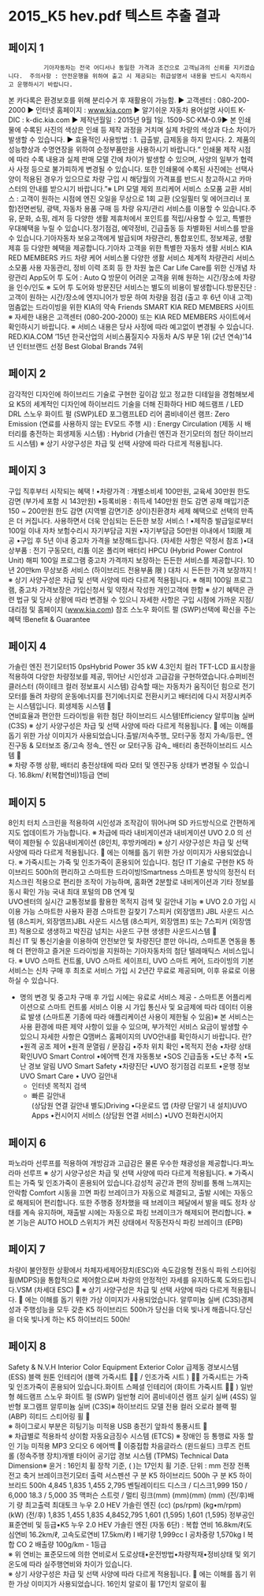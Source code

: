 # 2015_K5 hev.pdf 텍스트 추출 결과

## 페이지 1

              기아자동차는 전국 어디서나 동일한 가격과 조건으로 고객님과의 신뢰를 지키겠습니다.  주의사항 : 안전운행을 위하여 출고 시 제공되는 취급설명서 내용을 반드시 숙지하시고 운행하시기 바랍니다.
  본 카다록은 환경보호를 위해 분리수거 후 재활용이 가능함.
  ▶ 고객센터 : 080-200-2000
  ▶ 인터넷 홈페이지 : www.kia.com                  ▶ 알기쉬운 자동차 용어설명 사이트 K-DIC : k-dic.kia.com  ▶ 제작년월일 : 2015년 9월 1일.   1509-SC·KM-0.9▶ 본 인쇄물에 수록된 사진의 색상은 인쇄 등 제작 과정을 거치며 실제 차량의 색상과 다소 차이가 발생할 수 있습니다.
▶ 효율적인 사용방법 : 1. 급출발, 급제동을 하지 맙시다.  2. 제품의 성능향상과 수명연장을 위하여 순정부품만을 사용하시기 바랍니다.“  인쇄물 제작 시점에 따라 수록 내용과 실제 판매 모델 간에 차이가 발생할 수 있으며, 사양의 일부가 협력사 사정 등으로 불가피하게 변경될 수 있습니다. 
또한 인쇄물에 수록된 사진에는 선택사양이 적용된 경우가 있으므로 차량 구입 시 해당월의 가격표를 반드시 참고하시고 카마스터의 안내를 받으시기 바랍니다.”※ LPI 모델 제외 프리케어 서비스 
소모품 교환 서비스  : 
고객이 원하는 시점에 엔진 
오일을 무상으로 1회 교환
(오일필터 및 에어크리너 포함)전면썬팅, 광택, 자동차 용품 
구매 등 차량 유지/관리 
서비스를 이용할 수 있습니다.주유, 문화, 쇼핑, 레저 등 다양한 
생활 제휴처에서 포인트를 
적립/사용할 수 있고, 특별한 
우대혜택을 누릴 수 있습니다.정기점검, 예약정비, 긴급출동 등 차별화된 서비스를 
받을 수 있습니다.기아자동차 보유고객에게 
발급되며 차량관리, 통합포인트, 
정보제공, 생활제휴 등 다양한 
혜택을 제공합니다.기아차 고객을 위한 특별한 자동차 생활 서비스 
KIA RED MEMBERS 카드 차량 케어 서비스몰 다양한 생활 서비스 체계적 차량관리 서비스
소모품 사용 자동관리, 정비
이력 조회 등 한 차원 높은 
Car Life Care를 위한 신개념 
차량관리 App도어 투 도어 : Auto Q 방문이 
어려운 고객을 위해 원하는 
시간/장소에 차량을 인수/인도
※ 도어 투 도어와 방문진단 서비스는 별도의 비용이 발생합니다.방문진단  : 고객이 원하는 
시간/장소에 엔지니어가 방문 
하여 차량을 점검 
(출고 후 6년 이내 고객)멈춤없는 드라이빙을 위한 KIA의 약속 
Friends SMART
KIA RED MEMBERS 사이트 ※ 자세한 내용은 고객센터 (080-200-2000) 또는 KIA RED MEMBERS 사이트에서 확인하시기 바랍니다. ※ 서비스 내용은 당사 사정에 따라 예고없이 변경될 수 있습니다. RED.KIA.COM
 ’15년 한국산업의 서비스품질지수
자동차 A/S 부문 1위 (2년 연속)'14년 인터브랜드 선정
Best Global Brands 74위


## 페이지 2

감각적인 디자인에 하이브리드 기술로 구현한 
깊이감 있고 정교한 디테일을 경험해보세요 K5의 세계적인 디자인에 하이브리드 기술을 더해 진화하다 
HID 헤드램프 / LED DRL
스노우 화이트 펄 (SWP)LED 포그램프LED 리어 콤비네이션 램프: Zero Emission  (연료를 사용하지 않는 EV모드 주행 시)
: Energy Circulation  (제동 시 배터리를 충전하는 회생제동 시스템)
: Hybrid  (가솔린 엔진과 전기모터의 첨단 하이브리드 시스템)
※ 상기 사양구성은 차급 및 선택 사양에 따라 다르게 적용됩니다. 

## 페이지 3

구입 직후부터 시작되는 혜택 !
•차량가격 : 개별소비세 100만원, 교육세 30만원 한도 감면 
                       (부가세 포함 시 143만원)
•등록비용 : 취득세 140만원 한도 감면                         공채 매입기준 150 ~ 200만원 한도 감면 
(지역별 감면기준 상이)친환경차 세제 혜택으로 선택의 만족은 더 커집니다.
사용하면서 더욱 안심되는 든든한 보장 서비스 !
•제작증 발급일로부터 100일 이내 자차 보험수리시 자기부담금 지원
•자기부담금 50만원 이내에서 1회限 제공
•구입 후 5년 이내 중고차 가격을 보장해드립니다. (자세한 사항은 약정서 참조 )•대상부품 : 전기 구동모터, 리튬 이온 폴리머 배터리
                       HPCU (Hybrid Power Control Unit) 해피 100일 프로그램
중고차 가격까지 보장하는 든든한 서비스를 제공합니다. 10년 20만km 무상보증 서비스  (하이브리드 전용부품 限 )
대차 시 든든한 가격 보장까지 !
※ 상기 사양구성은 차급 및 선택 사양에 따라 다르게 적용됩니다. ※ 해피 100일 프로그램, 중고차 가격보장은 가입신청서 및 약정서 작성한 개인고객에 한함
※ 상기 혜택은 관련 법규 및 당사 상황에 따라 변경될 수 있으니 자세한 사항은     구입 시점에 가까운 지점/대리점 및 홈페이지 (www.kia.com) 참조
스노우 화이트 펄 (SWP)선택에 확신을 주는 혜택 !Benefit & Guarantee

## 페이지 4

가솔린 엔진
전기모터15 0psHybrid Power
35 kW
4.3인치 컬러 TFT-LCD 표시창을 적용하여 다양한 차량정보를 제공,
뛰어난 시인성과 고급감을 구현하였습니다.슈퍼비전 클러스터 (하이테크 컬러 정보표시 시스템) 
감속할 때는 자동차가 움직이던 힘으로 
전기모터를 돌려 차량의 운동에너지를 전기에너지로 전환시키고 배터리에 다시 저장시켜주는 시스템입니다. 회생제동 시스템    
연비효율과 편안한 드라이빙을 위한
                                첨단 하이브리드 시스템!Efficiency
알루미늄 실버 (C3S)
※ 상기 사양구성은 차급 및 선택 사양에 따라 다르게 적용됩니다.   에는 이해를 돕기 위한 가상 이미지가 사용되었습니다.출발/저속주행_ 모터구동 정지 가속/등판_ 엔진구동 & 모터보조 중/고속 정속_ 엔진 or 모터구동 감속_ 배터리 충전하이브리드 시스템   
※ 차량 주행 상황, 배터리 충전상태에 따라 
    모터 및 엔진구동 상태가 변경될 수 있습니다.
16.8km/ ℓ(복합연비)1등급 연비

## 페이지 5

8인치 터치 스크린을 적용하여 시인성과
조작감이 뛰어나며 SD 카드방식으로 
간편하게 지도 업데이트가 가능합니다.
※ 차급에 따라 내비게이션과 내비게이션 UVO 2.0 의 선택이 제한될 수 있음내비게이션   (8인치, 후방카메라)
※ 상기 사양구성은 차급 및 선택 사양에 따라 다르게 적용됩니다.   에는 이해를 돕기 위한 가상 이미지가 사용되었습니다. ※ 가죽시트는 가죽 및 인조가죽이 혼용되어 있습니다. 첨단  IT 기술로 구현한 K5 하이브리드 500h의 편리하고 스마트한 드라이빙!Smartness
스마트폰 방식의 정전식 터치스크린 
적용으로 편리한 조작이 가능하며, 
홈화면 2분할로 내비게이션과 
기타 정보를 동시 확인 가능 
국내 최대 포털의 DB 연계 및  
UVO센터의 실시간 교통정보를
활용한 목적지 검색 및 길안내 기능 
※ UVO 2.0 가입 시 이용 가능 스마트한 사용자 환경
스마트한 길찾기
7스피커  (외장앰프) JBL 사운드 시스템  (8스피커, 외장앰프)JBL 사운드 시스템 (8스피커, 외장앰프) 
또는 7스피커  (외장앰프) 적용으로 
생생하고 박진감 넘치는 사운드 구현 생생한 사운드시스템   
최신 IT 및 통신기술을 이용하여 안전보안 및 차량진단 뿐만 아니라,
스마트폰 연동을 통해 더 편안하고 즐거운 드라이빙을 지원하는 기아자동차의 첨단 텔레매틱스 서비스입니다.
※ UVO 스마트 컨트롤, UVO 스마트 세이프티, UVO 스마트 케어, 드라이빙의 기본서비스는 신차 구매 후 최초로 서비스 가입 시 2년간 무료로 제공되며, 이후 유료로 이용하실 수 있습니다. 
-  명의 변경 및 중고차 구매 후 가입 시에는 유료로 서비스 제공  - 스마트폰 어플리케이션으로 스마트 컨트롤 서비스 이용 시 가입 통신사 및 요금제에 따라 데이터 이용료 발생 (스마트폰 기종에 따라 애플리케이션 사용이 제한될 수 있음)※ 본 서비스는 사용 환경에 따른 제약 사항이 있을 수 있으며, 부가적인 서비스 요금이 발생할 수 있으니 자세한 사항은 Q맴버스 홈페이지의 UVO안내를 확인하시기 바랍니다.  란?
•원격 공조 제어 
•원격 문열림 / 문잠김
•주차 위치 확인 
•목적지 전송 •차량 상태 확인UVO Smart Control
•에어백 전개 자동통보 
•SOS 긴급출동 
•도난 추적 
•도난 경보 알림  UVO Smart Safety
•차량진단
•UVO 정기점검 리포트
•운행 정보 UVO Smart Care
• UVO 길안내
    - 인터넷 목적지 검색
    -  빠른 길안내  
(상담원 연결 길안내 별도)Driving
•다운로드 앱 
   (차량 단말기 내 설치)UVO Apps
•컨시어지 서비스
   (상담원 연결 서비스)
•UVO 전화컨시어지

## 페이지 6

파노라마 선루프를 적용하여 개방감과 고급감은 물론 우수한 채광성을 제공합니다.파노라마 선루프 
※ 상기 사양구성은 차급 및 선택 사양에 따라 다르게 적용됩니다.  ※ 가죽시트는 가죽 및 인조가죽이 혼용되어 있습니다.감성적 공간과 편의 장비를 통해 느껴지는 안락함 Comfort
시동을 끄면 파킹 브레이크가 자동으로 체결되고, 
출발 시에는 자동으로 해제되어 편리합니다. 
또한 주행중 정차했을 때 브레이크 페달에서 발을 떼도 
정차 상태를 계속 유지하며, 재출발 시에는 자동으로 파킹 브레이크가 해제되어 편리합니다.
※ 본 기능은 AUTO HOLD 스위치가 켜진 상태에서 작동전자식 파킹 브레이크 (EPB)


## 페이지 7

차량이 불안정한 상황에서 차체자세제어장치(ESC)와 
속도감응형 전동식 파워 스티어링 휠(MDPS)을
통합적으로 제어함으로써 차량의 안정적인 자세를 
유지하도록 도와드립니다.VSM (차세대 ESC) 
※ 상기 사양구성은 차급 및 선택 사양에 따라 다르게 적용됩니다.   에는 이해를 돕기 위한 가상 이미지가 사용되었습니다.  알루미늄 실버 (C3S)경제성과 주행성능을 모두 갖춘 K5 하이브리드 500h가 
당신을 더욱 빛나게 해줍니다.당신을 더욱 빛나게 하는 K5 하이브리드 500h!

## 페이지 8

Safety & N.V.H Interior Color
Equipment Exterior Color
급제동 경보시스템 (ESS)
블랙 원톤 인테리어 (블랙 가죽시트  / 인조가죽 시트 )
 가죽시트는 가죽 및 인조가죽이 혼용되어 있습니다.화이트 스페셜 인테리어 (화이트 가죽시트  )
일반형 헤드램프 스노우 화이트 펄 (SWP)
일반형 리어 콤비네이션 램프 실키 실버 (4SS)
일반형 포그램프 알루미늄 실버 (C3S)※ 하이브리드 모델 전용 컬러 
오로라 블랙 펄 (ABP)
히티드 스티어링 휠   
※ 하이그로시 부분은 히팅기능 미적용 USB 충전기 앞좌석 통풍시트   
※ 차급별로 적용좌석 상이함 자동요금징수 시스템 (ETCS)
※ 장애인 등 통행료 자동 할인 기능 미적용 MP3 오디오 
6 에어백  이중접합 차음글라스 (윈드쉴드) 크루즈 컨트롤 (정속주행 장치)개별 타이어 공기압 경보 시스템 (TPMS)
Technical Data Dimension※ 윤거 : 16인치 휠 장착 기준, (   )는 17인치 휠 기준.   단위 : mm
전장
전폭
전고
축거
브레이크전기모터 출력
서스펜션 구    분 K5 하이브리드 500h 구    분 K5 하이브리드 500h
4,845
1,835
1,455
2,795
벤틸레이티드 디스크 / 디스크1,999
150 / 6,000
18.3 / 5,000
35
맥퍼슨 스트럿 / 멀티 링크(mm)
(mm)(mm)
(mm)
(전/후)배  기  량
최고출력
최대토크 누우 2.0 HEV
가솔린 엔진 (cc)
(ps/rpm)
(kg•m/rpm)
(kW)
(전/후)
 1,835
1,455
1,835
 4,8452,795 1,601 (1,595) 1,601 (1,595)
정부공인 표준연비 및 등급•K5 누우 2.0 HEV 가솔린 엔진  (자동 6단)  : 복합 연비 16.8km/ℓ(도심연비 16.2km/ℓ, 고속도로연비 17.5km/ℓ)  Ⅰ  배기량 1,999cc  Ⅰ  공차중량 1,570kg  Ⅰ  복합 CO 2 배출량 100g/km - 1등급  
※ 위 연비는 표준모드에 의한 연비로서 도로상태•운전방법•차량적재•정비상태 및 외기온도에 따라 실주행연비와 차이가 있습니다.  
※ 상기 사양구성은 차급 및 선택 사양에 따라 다르게 적용됩니다.    에는 이해를 돕기 위한 가상 이미지가 사용되었습니다.
16인치 알로이 휠 17인치 알로이 휠 


